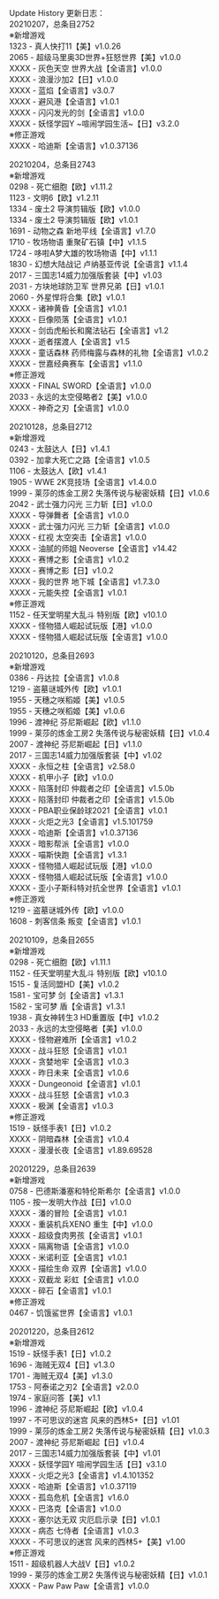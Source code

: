 Update History 更新日志：  
20210207，总条目2752  
※新增游戏  
1323 - 真人快打11【美】v1.0.26  
2065 - 超级马里奥3D世界+狂怒世界【美】v1.0.0  
XXXX - 灰色天空 世界大战【全语言】v1.0.0  
XXXX - 浪漫沙加2【日】v1.0.0  
XXXX - 蓝焰【全语言】v3.0.7  
XXXX - 避风港【全语言】v1.0.1  
XXXX - 闪闪发光的剑【全语言】v1.0.0  
XXXX - 妖怪学园Y ~喧闹学园生活~【日】v3.2.0  
※修正游戏  
XXXX - 哈迪斯【全语言】v1.0.37136  
  
20210204，总条目2743  
※新增游戏  
0298 - 死亡细胞【欧】v1.11.2  
1123 - 文明6【欧】v1.2.11  
1334 - 废土2 导演剪辑版【欧】v1.0.0  
1334 - 废土2 导演剪辑版【欧】v1.0.1  
1691 - 动物之森 新地平线【全语言】v1.7.0  
1710 - 牧场物语 重聚矿石镇【中】v1.1.5  
1724 - 哆啦A梦大雄的牧场物语【中】v1.1.1  
1830 - 幻想大陆战记 卢纳基亚传说【全语言】v1.1.4  
2017 - 三国志14威力加强版套装【中】v1.03  
2031 - 方块地球防卫军 世界兄弟【日】v1.0.1  
2060 - 外星悍将合集【欧】v1.0.1  
XXXX - 诸神黄昏【全语言】v1.0.1  
XXXX - 巨像陨落【全语言】v1.0.1  
XXXX - 剑齿虎船长和魔法钻石【全语言】v1.2  
XXXX - 逝者摆渡人【全语言】v1.5  
XXXX - 童话森林 药师梅露与森林的礼物【全语言】v1.0.2  
XXXX - 世嘉经典赛车【全语言】v1.1.0  
※修正游戏  
XXXX - FINAL SWORD【全语言】v1.0.0  
2033 - 永远的太空侵略者2【美】v1.0.0  
XXXX - 神奇之刃【全语言】v1.0.0  
  
20210128，总条目2712  
※新增游戏  
0243 - 太鼓达人【日】v1.4.1  
0392 - 加拿大死亡之路【全语言】v1.0.5  
1106 - 太鼓达人【欧】v1.4.1  
1905 - WWE 2K竞技场【全语言】v1.4.0.0  
1999 - 莱莎的炼金工房2 失落传说与秘密妖精【日】v1.0.6  
2042 - 武士强力闪光 三力斩【日】v1.0.0  
XXXX - 导弹舞者【全语言】v1.0.0  
XXXX - 武士强力闪光 三力斩【全语言】v1.0.0  
XXXX - 红视 太空突击【全语言】v1.0.0  
XXXX - 油腻的师姐 Neoverse【全语言】v14.42  
XXXX - 赛博之影【全语言】v1.0.2  
XXXX - 赛博之影【日】v1.0.2  
XXXX - 我的世界 地下城【全语言】v1.7.3.0  
XXXX - 元能失控【全语言】v1.0.1  
※修正游戏  
1152 - 任天堂明星大乱斗 特别版【欧】v10.1.0  
XXXX - 怪物猎人崛起试玩版【港】v1.0.0  
XXXX - 怪物猎人崛起试玩版【全语言】v1.0.0  
  
20210120，总条目2693  
※新增游戏  
0386 - 丹达拉【全语言】v1.0.8  
1219 - 盗墓谜城外传【欧】v1.0.1  
1955 - 天穗之咲稻姬【美】v1.0.5  
1955 - 天穗之咲稻姬【美】v1.0.6  
1996 - 渡神纪 芬尼斯崛起【欧】v1.1.0  
1999 - 莱莎的炼金工房2 失落传说与秘密妖精【日】v1.0.4  
2007 - 渡神纪 芬尼斯崛起【日】v1.1.0  
2017 - 三国志14威力加强版套装【中】v1.02  
XXXX - 永恒之柱【全语言】v2.58.0  
XXXX - 机甲小子【欧】v1.0.0  
XXXX - 陷落封印 仲裁者之印【全语言】v1.5.0b  
XXXX - 陷落封印 仲裁者之印【全语言】v1.5.0b  
XXXX - PBA职业保龄球2021【全语言】v1.0.1  
XXXX - 火炬之光3【全语言】v1.5.101759  
XXXX - 哈迪斯【全语言】v1.0.37136  
XXXX - 暗影帮派【全语言】v1.0.0  
XXXX - 喵斯快跑【全语言】v1.3.1  
XXXX - 怪物猎人崛起试玩版【港】v1.0.0  
XXXX - 怪物猎人崛起试玩版【全语言】v1.0.0  
XXXX - 歪小子斯科特对抗全世界【全语言】v1.0.1  
※修正游戏  
1219 - 盗墓谜城外传【欧】v1.0.0  
1608 - 刺客信条 叛变【全语言】v1.0.1  
  
20210109，总条目2655  
※新增游戏  
0298 - 死亡细胞【欧】v1.11.1  
1152 - 任天堂明星大乱斗 特别版【欧】v10.1.0  
1515 - 复活同盟HD【美】v1.0.2  
1581 - 宝可梦 剑【全语言】v1.3.1  
1582 - 宝可梦 盾【全语言】v1.3.1  
1938 - 真女神转生3 HD重置版【中】v1.0.2  
2033 - 永远的太空侵略者【美】v1.0.0  
XXXX - 怪物避难所【全语言】v1.0.2  
XXXX - 战斗狂怒【全语言】v1.0.1  
XXXX - 贪婪地牢【全语言】v1.0.3  
XXXX - 昨日未来【全语言】v1.0.6  
XXXX - Dungeonoid【全语言】v1.0.1  
XXXX - 战斗狂怒【全语言】v1.0.3  
XXXX - 极渊【全语言】v1.0.3  
※修正游戏  
1519 - 妖怪手表1【日】v1.0.2  
XXXX - 阴暗森林【全语言】v1.0.4  
XXXX - 漫漫长夜【全语言】v1.89.69528  
  
20201229，总条目2639  
※新增游戏  
0758 - 巴德斯潘塞和特伦斯希尔【全语言】v1.0.0  
1105 - 按一发明大作战【日】v1.0.0  
XXXX - 潘的冒险【全语言】v1.0.1  
XXXX - 重装机兵XENO 重生【中】v1.0.0  
XXXX - 超级食肉男孩【全语言】v1.0.1  
XXXX - 隔离物语【全语言】v1.0.0  
XXXX - 米诺利亚【全语言】v1.0.1  
XXXX - 描绘生命 双界【全语言】v1.0.0  
XXXX - 双截龙 彩虹【全语言】v1.0.0  
XXXX - 碎石【全语言】v1.0.1  
※修正游戏  
0467 - 饥饿鲨世界【全语言】v1.0.1  
  
20201220，总条目2612  
※新增游戏  
1519 - 妖怪手表1【日】v1.0.2  
1696 - 海贼无双4【日】v1.3.0  
1701 - 海贼无双4【美】v1.3.0  
1753 - 阿泰诺之刃2【全语言】v2.0.0  
1974 - 家庭问答【美】v1.1  
1996 - 渡神纪 芬尼斯崛起【欧】v1.0.4  
1997 - 不可思议的迷宫 风来的西林5+【日】v1.01  
1999 - 莱莎的炼金工房2 失落传说与秘密妖精【日】v1.0.3  
2007 - 渡神纪 芬尼斯崛起【日】v1.0.4  
2017 - 三国志14威力加强版套装【中】v1.01  
XXXX - 妖怪学园Y 喧闹学园生活【日】v3.1.0  
XXXX - 火炬之光3【全语言】v1.4.101352  
XXXX - 哈迪斯【全语言】v1.0.37119  
XXXX - 孤岛危机【全语言】v1.6.0  
XXXX - 巴洛克【全语言】v1.0.0  
XXXX - 塞尔达无双 灾厄启示录【日】v1.0.1  
XXXX - 病态 七侍者【全语言】v1.0.3  
XXXX - 不可思议的迷宫 风来的西林5+【美】v1.00  
※修正游戏  
1511 - 超级机器人大战V【日】v1.0.2  
1999 - 莱莎的炼金工房2 失落传说与秘密妖精【日】v1.0.1  
XXXX - Paw Paw Paw【全语言】v1.0.0
